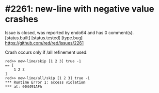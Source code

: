 
#2261: new-line with negative value crashes
================================================================================
Issue is closed, was reported by endo64 and has 0 comment(s).
[status.built] [status.tested] [type.bug]
<https://github.com/red/red/issues/2261>

Crash occurs only if /all refinement used.

```
red>> new-line/skip [1 2 3] true -1
== [
    1 2 3
]
red>> new-line/all/skip [1 2 3] true -1
*** Runtime Error 1: access violation
*** at: 004491AFh
```



